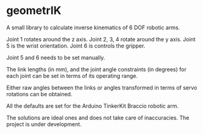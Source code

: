 # geometrIK
A small library to calculate inverse kinematics of 6 DOF robotic arms.

Joint 1 rotates around the z axis.
Joint 2, 3, 4 rotate around the y axis.
Joint 5 is the wrist orientation.
Joint 6 is controls the gripper.

Joint 5 and 6 needs to be set manually.

The link lengths (in mm), and the joint angle constraints (in degrees) for each joint can be set in terms of its operating range.

Either raw angles between the links or angles transformed in terms of servo rotations can be obtained.

All the defaults are set for the Arduino TinkerKit Braccio robotic arm.

The solutions are ideal ones and does not take care of inaccuracies.
The project is under development.
